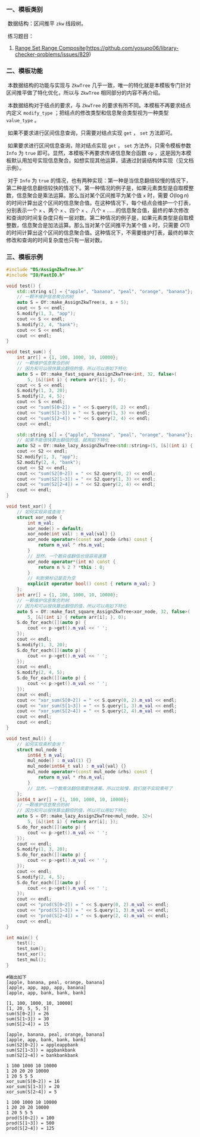 ### 一、模板类别

​	数据结构：区间推平 `zkw` 线段树。

​	练习题目：


1. [Range Set Range Composite](https://judge.yosupo.jp/problem/range_set_range_composite)(https://github.com/yosupo06/library-checker-problems/issues/829)



### 二、模板功能

​		本数据结构的功能与实现与 `ZkwTree` 几乎一致，唯一的特化就是本模板专门针对区间推平做了特化优化，所以与 `ZkwTree` 相同部分的内容不再介绍。

​		本数据结构对于结点的要求，与 `ZkwTree` 的要求有所不同。本模板不再要求结点内定义 `modify_type` ；把结点的修改类型和信息聚合类型视为一种类型 `value_type` 。

​		如果不要求进行区间信息查询，只需要对结点实现 `get` ， `set` 方法即可。

​		如果要求进行区间信息查询，除对结点实现 `get` ， `set` 方法外，只需令模板参数 `Info` 为 `true` 即可。显然，本模板不再要求传递信息聚合函数 `op` ，这是因为本模板默认用加号实现信息聚合。如想实现其他运算，请通过封装结构体实现（见文档示例）。

​		对于 `Info` 为 `true` 的情况，也有两种实现：第一种是当信息翻倍较慢的情况下，第二种是信息翻倍较快的情况下。第一种情况的例子是，如果元素类型是自取模整数，信息聚合是乘法运算。那么当对某个区间推平为某个值 `x` 时，需要 $O(\log n)$ 的时间计算出这个区间的信息聚合值。在这种情况下，每个结点会维护一个打表，分别表示一个 `x` 、两个 `x` 、四个 `x` 、八个 `x` ……的信息聚合值，最终的单次修改和查询的时间复杂度只有一层对数。第二种情况的例子是，如果元素类型是自取模整数，信息聚合是加法运算。那么当对某个区间推平为某个值 `x` 时，只需要 $O(1)$ 的时间计算出这个区间的信息聚合值。这种情况下，不需要维护打表，最终的单次修改和查询的时间复杂度也只有一层对数。

### 三、模板示例

```c++
#include "DS/AssignZkwTree.h"
#include "IO/FastIO.h"

void test() {
    std::string s[] = {"apple", "banana", "peal", "orange", "banana"};
    // 一颗不维护信息聚合的树
    auto S = OY::make_AssignZkwTree(s, s + 5);
    cout << S << endl;
    S.modify(1, 3, "app");
    cout << S << endl;
    S.modify(2, 4, "bank");
    cout << S << endl;
    cout << endl;
}

void test_sum() {
    int arr[] = {1, 100, 1000, 10, 10000};
    // 一颗维护信息聚合的树
    // 因为和可以很快算出翻倍的值，所以可以用如下特化
    auto S = OY::make_fast_square_AssignZkwTree<int, 32, false>(
        5, [&](int i) { return arr[i]; }, 0);
    cout << S << endl;
    S.modify(1, 3, 20);
    S.modify(2, 4, 5);
    cout << S << endl;
    cout << "sum(S[0~2]) = " << S.query(0, 2) << endl;
    cout << "sum(S[1~3]) = " << S.query(1, 3) << endl;
    cout << "sum(S[2~4]) = " << S.query(2, 4) << endl;
    cout << endl;

    std::string s[] = {"apple", "banana", "peal", "orange", "banana"};
    // 如果不能很快算出翻倍的值，就用如下特化
    auto S2 = OY::make_lazy_AssignZkwTree<std::string>(5, [&](int i) { return s[i]; });
    cout << S2 << endl;
    S2.modify(1, 3, "app");
    S2.modify(2, 4, "bank");
    cout << S2 << endl;
    cout << "sum(S2[0~2]) = " << S2.query(0, 2) << endl;
    cout << "sum(S2[1~3]) = " << S2.query(1, 3) << endl;
    cout << "sum(S2[2~4]) = " << S2.query(2, 4) << endl;
    cout << endl;
}

void test_xor() {
    // 如何实现异或查询？
    struct xor_node {
        int m_val;
        xor_node() = default;
        xor_node(int val) : m_val{val} {}
        xor_node operator+(const xor_node &rhs) const {
            return m_val ^ rhs.m_val;
        }
        // 显然，一个数异或翻倍也很容易速算
        xor_node operator*(int n) const {
            return n % 2 ? *this : 0;
        }
        // 判断懒标记是否为空
        explicit operator bool() const { return m_val; }
    };
    int arr[] = {1, 100, 1000, 10, 10000};
    // 一颗维护信息聚合的树
    // 因为和可以很快算出翻倍的值，所以可以用如下特化
    auto S = OY::make_fast_square_AssignZkwTree<xor_node, 32, false>(
        5, [&](int i) { return arr[i]; }, 0);
    S.do_for_each([](auto p) {
        cout << p->get().m_val << ' ';
    });
    cout << endl;
    S.modify(1, 3, 20);
    S.do_for_each([](auto p) {
        cout << p->get().m_val << ' ';
    });
    cout << endl;
    S.modify(2, 4, 5);
    S.do_for_each([](auto p) {
        cout << p->get().m_val << ' ';
    });
    cout << endl;
    cout << "xor_sum(S[0~2]) = " << S.query(0, 2).m_val << endl;
    cout << "xor_sum(S[1~3]) = " << S.query(1, 3).m_val << endl;
    cout << "xor_sum(S[2~4]) = " << S.query(2, 4).m_val << endl;
    cout << endl;
    cout << endl;
}

void test_mul() {
    // 如何实现乘积查询？
    struct mul_node {
        int64_t m_val;
        mul_node() : m_val(1) {}
        mul_node(int64_t val) : m_val{val} {}
        mul_node operator+(const mul_node &rhs) const {
            return m_val * rhs.m_val;
        }
        // 显然，一个数乘法翻倍需要快速幂，所以比较慢，我们就不实现乘号了
    };
    int64_t arr[] = {1, 100, 1000, 10, 10000};
    // 一颗维护信息聚合的树
    // 因为和可以很快算出翻倍的值，所以可以用如下特化
    auto S = OY::make_lazy_AssignZkwTree<mul_node, 32>(
        5, [&](int i) { return arr[i]; });
    S.do_for_each([](auto p) {
        cout << p->get().m_val << ' ';
    });
    cout << endl;
    S.modify(1, 3, 20);
    S.do_for_each([](auto p) {
        cout << p->get().m_val << ' ';
    });
    cout << endl;
    S.modify(2, 4, 5);
    S.do_for_each([](auto p) {
        cout << p->get().m_val << ' ';
    });
    cout << endl;
    cout << "prod(S[0~2]) = " << S.query(0, 2).m_val << endl;
    cout << "prod(S[1~3]) = " << S.query(1, 3).m_val << endl;
    cout << "prod(S[2~4]) = " << S.query(2, 4).m_val << endl;
    cout << endl;
}

int main() {
    test();
    test_sum();
    test_xor();
    test_mul();
}
```

```
#输出如下
[apple, banana, peal, orange, banana]
[apple, app, app, app, banana]
[apple, app, bank, bank, bank]

[1, 100, 1000, 10, 10000]
[1, 20, 5, 5, 5]
sum(S[0~2]) = 26
sum(S[1~3]) = 30
sum(S[2~4]) = 15

[apple, banana, peal, orange, banana]
[apple, app, bank, bank, bank]
sum(S2[0~2]) = appleappbank
sum(S2[1~3]) = appbankbank
sum(S2[2~4]) = bankbankbank

1 100 1000 10 10000 
1 20 20 20 10000 
1 20 5 5 5 
xor_sum(S[0~2]) = 16
xor_sum(S[1~3]) = 20
xor_sum(S[2~4]) = 5

1 100 1000 10 10000 
1 20 20 20 10000 
1 20 5 5 5 
prod(S[0~2]) = 100
prod(S[1~3]) = 500
prod(S[2~4]) = 125

```

